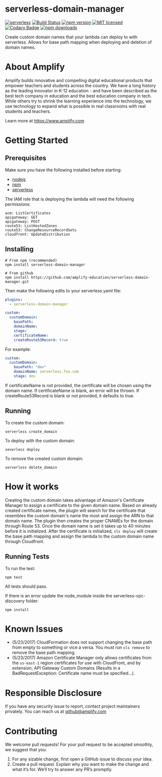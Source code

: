 # serverless-domain-manager
[![serverless](http://public.serverless.com/badges/v3.svg)](http://www.serverless.com)
[![Build Status](https://travis-ci.org/amplify-education/serverless-domain-manager.svg?branch=master)](https://travis-ci.org/amplify-education/serverless-domain-manager)
[![npm version](https://badge.fury.io/js/serverless-domain-manager.svg)](https://badge.fury.io/js/serverless-domain-manager)
[![MIT licensed](https://img.shields.io/badge/license-MIT-blue.svg)](https://raw.githubusercontent.com/amplify-education/serverless-domain-manager/master/LICENSE)
[![Codacy Badge](https://api.codacy.com/project/badge/Grade/235fe249b8354a3db0cc5926dba47899)](https://www.codacy.com/app/CFER/serverless-domain-manager?utm_source=github.com&utm_medium=referral&utm_content=amplify-education/serverless-domain-manager&utm_campaign=badger)
[![npm downloads](https://img.shields.io/npm/dt/serverless-domain-manager.svg?style=flat)](https://www.npmjs.com/package/serverless-domain-manager)

Create custom domain names that your lambda can deploy to with serverless. Allows for base path mapping when deploying and deletion of domain names.

# About Amplify
Amplify builds innovative and compelling digital educational products that empower teachers and students across the country. We have a long history as the leading innovator in K-12 education - and have been described as the best tech company in education and the best education company in tech. While others try to shrink the learning experience into the technology, we use technology to expand what is possible in real classrooms with real students and teachers.

Learn more at https://www.amplify.com

# Getting Started

## Prerequisites
Make sure you have the following installed before starting:
* [nodejs](https://nodejs.org/en/download/)
* [npm](https://www.npmjs.com/get-npm?utm_source=house&utm_medium=homepage&utm_campaign=free%20orgs&utm_term=Install%20npm)
* [serverless](https://serverless.com/framework/docs/providers/aws/guide/installation/)

The IAM role that is deploying the lambda will need the following permissions:
```
acm: ListCertificates
apigateway: GET
apigateway: POST
route53: ListHostedZones
route53: ChangeResourceRecordSets
cloudfront: UpdateDistribution
```

## Installing
```
# From npm (recommended)
npm install serverless-domain-manager

# From github
npm install https://github.com/amplify-education/serverless-domain-manager.git
```

Then make the following edits to your serverless.yaml file:
```yaml
plugins:
  - serverless-domain-manager

custom:
  customDomain:
    basePath:
    domainName:
    stage:
    certificateName:
    createRoute53Record: true
```
For example:
```yaml
custom:
  customDomain:
    basePath: "dev"
    domainName: serverless.foo.com
    stage: dev
```
If certificateName is not provided, the certificate will be chosen using the domain name.
If certificateName is blank, an error will be thrown.
If createRoute53Record is blank or not provided, it defaults to true.

## Running

To create the custom domain:
```
serverless create_domain
```

To deploy with the custom domain:
```
severless deploy
```

To remove the created custom domain:
```
serverless delete_domain
```
# How it works
Creating the custom domain takes advantage of Amazon's Certificate Manager to assign a certificate to the given domain name. Based on already created certificate names, the plugin will search for the certificate that resembles the custom domain's name the most and assign the ARN to that domain name. The plugin then creates the proper CNAMEs for the domain through Route 53. Once the domain name is set it takes up to 40 minutes before it is initialized. After the certificate is initialized, `sls deploy` will create the base path mapping and assign the lambda to the custom domain name through Cloudfront.

## Running Tests
To run the test:
```
npm test
```
All tests should pass.

If there is an error update the node_module inside the serverless-vpc-discovery folder:
```
npm install
```

# Known Issues
* (5/23/2017) CloudFormation does not support changing the base path from empty to something or vice a versa. You must run `sls remove` to remove the base path mapping.
* (5/23/2017) Amazon Certificate Manager only allows certificates from the `us-east-1` region certificates for use with CloudFront, and by extension, API Gateway Custom Domains (Results in a BadRequestException: Certificate name must be specified...).

# Responsible Disclosure
If you have any security issue to report, contact project maintainers privately.
You can reach us at <github@amplify.com>

# Contributing
We welcome pull requests! For your pull request to be accepted smoothly, we suggest that you:
1. For any sizable change, first open a GitHub issue to discuss your idea.
2. Create a pull request.  Explain why you want to make the change and what it’s for.
We’ll try to answer any PR’s promptly.
